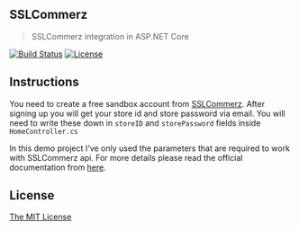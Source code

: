 ## SSLCommerz
> SSLCommerz integration in ASP.NET Core

[![Build Status](https://travis-ci.org/shibbir/sslcommerz.svg?branch=master)](https://travis-ci.org/shibbir/sslcommerz)
[![License](https://img.shields.io/badge/license-MIT-blue.svg)](http://opensource.org/licenses/MIT)

## Instructions
You need to create a free sandbox account from [SSLCommerz](https://developer.sslcommerz.com/registration/). After signing up you will get your store id and store password via email. You will need to write these down in `storeID` and `storePassword` fields inside `HomeController.cs`

In this demo project I've only used the parameters that are required to work with SSLCommerz api. For more details please read the official documentation from [here](https://developer.sslcommerz.com/doc/v4/).

## License
<a href="https://opensource.org/licenses/MIT">The MIT License</a>
